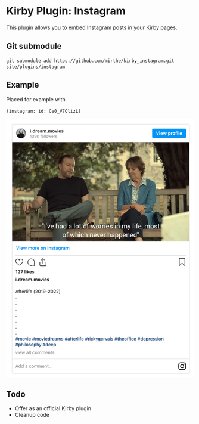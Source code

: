 # Kirby Plugin: Instagram

This plugin allows you to embed Instagram posts in your Kirby pages.

## Git submodule

```
git submodule add https://github.com/mirthe/kirby_instagram.git site/plugins/instagram
```

## Example 

Placed for example with 

    (instagram: id: Ce0_V7OlizL)

<img src="example.png" alt="Example of usage">

## Todo

- Offer as an official Kirby plugin
- Cleanup code
